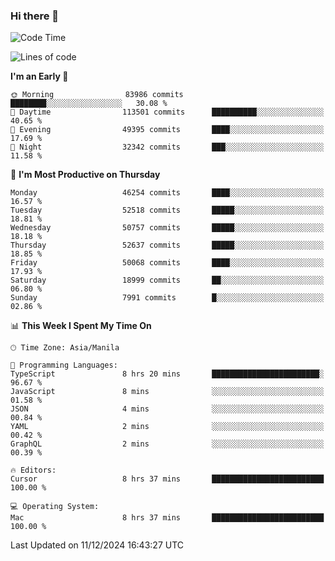 ### Hi there 👋

<!--START_SECTION:waka-->
![Code Time](http://img.shields.io/badge/Code%20Time-5%2C736%20hrs%2017%20mins-blue)

![Lines of code](https://img.shields.io/badge/From%20Hello%20World%20I%27ve%20Written-112.1%20million%20lines%20of%20code-blue)

**I'm an Early 🐤** 

```text
🌞 Morning                83986 commits       ████████░░░░░░░░░░░░░░░░░   30.08 % 
🌆 Daytime                113501 commits      ██████████░░░░░░░░░░░░░░░   40.65 % 
🌃 Evening                49395 commits       ████░░░░░░░░░░░░░░░░░░░░░   17.69 % 
🌙 Night                  32342 commits       ███░░░░░░░░░░░░░░░░░░░░░░   11.58 % 
```
📅 **I'm Most Productive on Thursday** 

```text
Monday                   46254 commits       ████░░░░░░░░░░░░░░░░░░░░░   16.57 % 
Tuesday                  52518 commits       █████░░░░░░░░░░░░░░░░░░░░   18.81 % 
Wednesday                50757 commits       █████░░░░░░░░░░░░░░░░░░░░   18.18 % 
Thursday                 52637 commits       █████░░░░░░░░░░░░░░░░░░░░   18.85 % 
Friday                   50068 commits       ████░░░░░░░░░░░░░░░░░░░░░   17.93 % 
Saturday                 18999 commits       ██░░░░░░░░░░░░░░░░░░░░░░░   06.80 % 
Sunday                   7991 commits        █░░░░░░░░░░░░░░░░░░░░░░░░   02.86 % 
```


📊 **This Week I Spent My Time On** 

```text
🕑︎ Time Zone: Asia/Manila

💬 Programming Languages: 
TypeScript               8 hrs 20 mins       ████████████████████████░   96.67 % 
JavaScript               8 mins              ░░░░░░░░░░░░░░░░░░░░░░░░░   01.58 % 
JSON                     4 mins              ░░░░░░░░░░░░░░░░░░░░░░░░░   00.84 % 
YAML                     2 mins              ░░░░░░░░░░░░░░░░░░░░░░░░░   00.42 % 
GraphQL                  2 mins              ░░░░░░░░░░░░░░░░░░░░░░░░░   00.39 % 

🔥 Editors: 
Cursor                   8 hrs 37 mins       █████████████████████████   100.00 % 

💻 Operating System: 
Mac                      8 hrs 37 mins       █████████████████████████   100.00 % 
```


 Last Updated on 11/12/2024 16:43:27 UTC
<!--END_SECTION:waka-->


<!--
**rad182/rad182** is a ✨ _special_ ✨ repository because its `README.md` (this file) appears on your GitHub profile.

Here are some ideas to get you started:

- 🔭 I’m currently working on ...
- 🌱 I’m currently learning ...
- 👯 I’m looking to collaborate on ...
- 🤔 I’m looking for help with ...
- 💬 Ask me about ...
- 📫 How to reach me: ...
- 😄 Pronouns: ...
- ⚡ Fun fact: ...
-->
